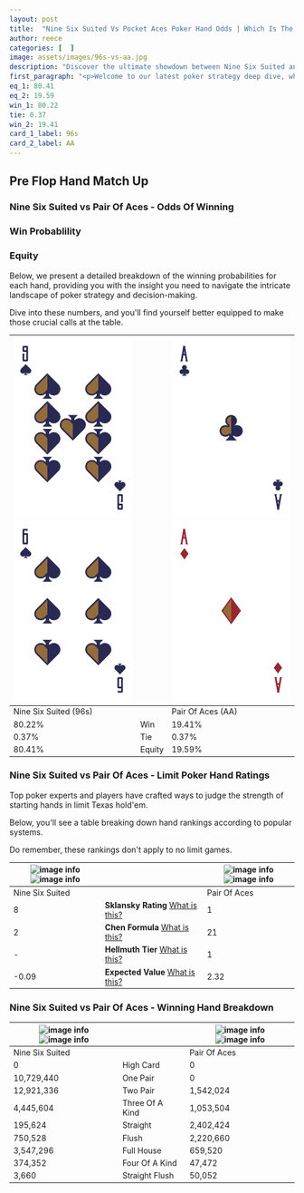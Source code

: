 ```yaml
---
layout: post
title:  "Nine Six Suited Vs Pocket Aces Poker Hand Odds | Which Is The Better Hand In Poker? A Complete Guide"
author: reece
categories: [  ]
image: assets/images/96s-vs-aa.jpg
description: "Discover the ultimate showdown between Nine Six Suited and Pair Of Aces in poker! Uncover the odds, strategies, and scenarios where one hand triumphs over the other. Get ready to up your poker game with this thrilling analysis."
first_paragraph: "<p>Welcome to our latest poker strategy deep dive, where we're pitting two distinct hands against each other in a high-stakes showdown: Nine Six Suited vs Pair Of Aces.</p><p>In the dynamic world of poker, every decision counts, and knowing which hand holds the upper hand is key to your success at the table.</p><p>In this article, we'll dissect these two hands, explore the scenarios where one dominates the other, and equip you with the knowledge to make strategic choices that can tip the odds in your favor.</p><p>Get ready to unravel the intriguing dynamics of these poker hands and elevate your game to new heights.</p>"
eq_1: 80.41
eq_2: 19.59
win_1: 80.22
tie: 0.37
win_2: 19.41
card_1_label: 96s
card_2_label: AA
---
```




[comment]: # (sp0)

## Pre Flop Hand Match Up

<div class="table hand-ratings" markdown="1"> 



### Nine Six Suited vs Pair Of Aces - Odds Of Winning


  
<div class="row graphs"> 
<div class="col-lg-6">
    <h3>Win Probablility</h3>
    <canvas id="WinChart"></canvas>
</div>
<div class="col-lg-6">
    <h3>Equity</h3>
    <canvas id="EquityChart"></canvas>
</div>
</div>

  Below, we present a detailed breakdown of the winning probabilities for each hand, providing you with the insight you need to navigate the intricate landscape of poker strategy and decision-making. 

Dive into these numbers, and you'll find yourself better equipped to make those crucial calls at the table.


    
| ![image info](assets/images/hand1/9.png) ![image info](assets/images/hand1/6.png) |  | ![image info](assets/images/hand2/a.png) ![image info](assets/images/hand2/ao.png) |
| -------- | -------- | -------- |
| Nine Six Suited (96s) |  | Pair Of Aces (AA) |
| 80.22% | Win | 19.41% |
| 0.37% | Tie | 0.37% |
| 80.41% | Equity | 19.59% |




[comment]: # (sp1)



### Nine Six Suited vs Pair Of Aces - Limit Poker Hand Ratings

Top poker experts and players have crafted ways to judge the strength of starting hands in limit Texas hold'em. 

Below, you'll see a table breaking down hand rankings according to popular systems. 

Do remember, these rankings don't apply to no limit games.


    
| ![image info](https://www.riverpairs.com/assets/images/hand1/9.png) ![image info](https://www.riverpairs.com/assets/images/hand1/6.png) |  | ![image info](https://www.riverpairs.com/assets/images/hand2/a.png) ![image info](https://www.riverpairs.com/assets/images/hand2/ao.png) |
| -------- | -------- | -------- |
| Nine Six Suited |  | Pair Of Aces |
| 8 | **Sklansky Rating** [What is this?](/sklansky-rating-explained) | 1 |
| 2 | **Chen Formula** [What is this?](/chen-formula-explained) | 21 |
| - | **Hellmuth Tier** [What is this?](/Hellmuth-tier-explained) | 1 |
| -0.09 | **Expected Value** [What is this?](/expected-value-explained) | 2.32 |




[comment]: # (sp2)



### Nine Six Suited vs Pair Of Aces - Winning Hand Breakdown


    
| ![image info](https://www.riverpairs.com/assets/images/hand1/9.png) ![image info](https://www.riverpairs.com/assets/images/hand1/6.png) |  | ![image info](https://www.riverpairs.com/assets/images/hand2/a.png) ![image info](https://www.riverpairs.com/assets/images/hand2/ao.png) |
| -------- | -------- | -------- |
| Nine Six Suited |  | Pair Of Aces |
| 0 | High Card | 0 |
| 10,729,440 | One Pair | 0 |
| 12,921,336 | Two Pair | 1,542,024 |
| 4,445,604 | Three Of A Kind | 1,053,504 |
| 195,624 | Straight | 2,402,424 |
| 750,528 | Flush | 2,220,660 |
| 3,547,296 | Full House | 659,520 |
| 374,352 | Four Of A Kind | 47,472 |
| 3,660 | Straight Flush | 50,052 |




[comment]: # (sp3)



</div>

[comment]: # (sp4)



[comment]: # (sp5)

